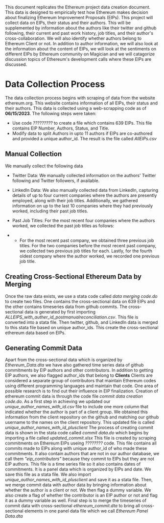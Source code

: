 This document replicates the Ethereum project data creation document. This data is designed to empirically test how Ethereum makes decision about finalizing Ethereum Improvement Proposals (EIPs). This project will collect data on EIPs, their status and their authors. This will be supplemented by information about the authors like their twitter and github following, their current and past work history, job titles, and their author's cross-collaboration. We will also identify whether authors belong to Ethereum Client or not. In addition to author information, we will also look at the information about the content of EIPs, we will look at the sentiments on different EIPs by Ethereum community on Magician and we will catagorize discussion topics of Ethereum's development calls where these EIPs are discussed. 
# Data Collection Process
The data collection process begins with scraping of data from the website ethereum.org. This website contains information of all EIPs, their status and their authors. This data is collected using a web-scrapping code as of **06/15/2023**. The following steps were taken:
* Use code *?????????* to create a file which contains 639 EIPs. This file contains EIP Number, Authors, Status, and Title.
* Modify data to split Authors in upto 11 authors if EIPs are co-authored and provided a unique author_id. The result is the file called *AllEIPs.csv* 
## Manual Collection
We manually collect the following data
* Twitter Data: We manually collected information on the authors' Twitter following and Twitter followers, if available.
* LinkedIn Data: We also manually collected data from LinkedIn, capturing details of up to four current companies where the authors are presently employed, along with their job titles. Additionally, we gathered information on up to the last 10 companies where they had previously worked, including their past job titles.

* Past Job Titles: For the most recent four companies where the authors worked, we collected the past job titles as follows:

* - For the most recent past company, we obtained three previous job titles.
For the two companies before the most recent past company, we collected two previous job titles for each.
Lastly, for the fourth oldest company where the author worked, we recorded one previous job title.
## Creating Cross-Sectional Ethereum Data by Merging 
Once the raw data exists, we use a stata code called *data merging code.do* to create two files. One contains the cross-sectional data on 639 EIPs and the other contains timeseries data from github commits. The cross-sectional data is generated by first importing *ALLEIPS_with_auther_id_postmanualreconciliation.csv*. This file is converted into a stata file. Then twitter, github, and LinkedIn data is merged to this stata file based on unique author_ids. This create the cross-sectional ethereum data based on EIPs. 
## Generating Commit Data
Apart from the cross-sectional data which is organized by *Ethereum_Data.dta* we have also gathered time series data of github commitments by EIP authors and other contributors. In addition to getting EIP authors, we also flagged author_ids that belong to **Clients** Clients are considered a separate group of contributors that maintain Ethereum codes using different programming languages and maintain that code. One area of possible research is to find out their influence in EIP finalization. Creation of ethereum commit data is through the code file *commit data creation code.do*. As a first step in achieving we updated our *unique_author_names_with_id.csv* file to include one more column that indicated whether the author is part of a client group. We obtained this information from the client repository on the github and matching our github username to the names on the client repository. This updated file is called *unique_author_names_with_id_plusclient* The process of creating commit data is shown in the stata code called *commit data.do* which begins by importing a file called *updated_commit.xlsx* This file is created by scraping commitments on Ethereum EIPs useing *????????* code. This file contains all commits made to EIPs along with unique author_id of who made these commitments. It also contain authors that are not in our author database, we call them *"eip_contributors"* because they commit to EIPs but they are not EIP authors. This file is a time series file so it also contains dates of commitments. It is a panel data which is organized by EIPs and date. We save this file as a stata file. We also import *unique_author_names_with_id_plusclient* and save it as a stata file. Then, we merge commit data with author data by bringing information about whether the author is a client or not. We then flag a dummy variable. We also create a flag of whether the contributor is an EIP author or not and flag it as a dummy variable as well. Final step is to merge the timeseries of commit data with cross-sectional *ethereum_commit.dta* to bring all cross-sectional elements in one panel data file which we call *Ethereum Panel Data.dta*
